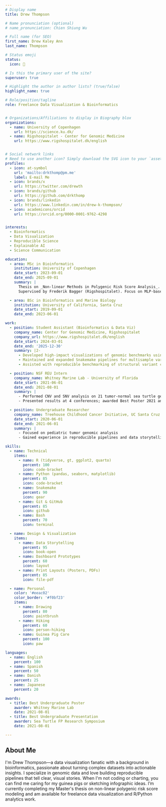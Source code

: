 ```yaml
---
# Display name
title: Drew Thompson

# Name pronunciation (optional)
# name_pronunciation: Chien Shiung Wu

# Full name (for SEO)
first_name: Drew Kaley Ann
last_name: Thompson

# Status emoji
status:
  icon: 🧬

# Is this the primary user of the site?
superuser: true

# Highlight the author in author lists? (true/false)
highlight_name: true

# Role/position/tagline
role: Freelance Data Visualization & Bioinformatics


# Organizations/Affiliations to display in Biography blox
organizations:
  - name: University of Copenhagen
    url: https://science.ku.dk/
  - name: Rigshospitalet - Center for Genomic Medicine
    url: https://www.rigshospitalet.dk/english


# Social network links
# Need to use another icon? Simply download the SVG icon to your `assets/media/icons/` folder.
profiles:
  - icon: at-symbol
    url: 'mailto:drkthomp@pm.me'
    label: E-mail Me
  - icon: brands/x
    url: https://twitter.com/drewth
  - icon: brands/github
    url: https://github.com/drkthomp
  - icon: brands/linkedin
    url: https://www.linkedin.com/in/drew-k-thompson/
  - icon: academicons/orcid
    url: https://orcid.org/0000-0001-9762-4298


interests:
  - Bioinformatics
  - Data Visualization
  - Reproducible Science
  - Explainable AI
  - Science Communication

education:
  - area: MSc in Bioinformatics
    institution: University of Copenhagen
    date_start: 2023-09-01
    date_end: 2025-09-01
    summary: |
      Thesis on _Non-linear Methods in Polygenic Risk Score Analysis_.
      Supervised by Frederik Bagger (Rigshospitalet). Focus on MLP-based explainable models and Snakemake-based reproducibility.

  - area: BSc in Bioinformatics and Marine Biology
    institution: University of California, Santa Cruz
    date_start: 2019-09-01
    date_end: 2023-06-01

work:
  - position: Student Assistant (Bioinformatics & Data Viz)
    company_name: Center for Genomic Medicine, Rigshospitalet
    company_url: https://www.rigshospitalet.dk/english
    date_start: 2024-03-01
    date_end: '2025-12-30'
    summary: |2-
      - Developed high-impact visualizations of genomic benchmarks using `ggplot2`, `gt`, and `patchwork`
      - Maintained and expanded Snakemake pipelines for multisample variant calling and consistency scoring
      - Assisted with reproducible benchmarking of structural variant callers

  - position: NSF REU Intern
    company_name: Whitney Marine Lab - University of Florida
    date_start: 2021-06-01
    date_end: 2021-08-01
    summary: |
      - Performed CNV and SNV analysis on 21 tumor-normal sea turtle genome pairs using `R`, CLI, and Illumina NovaSeq data
      - Presented results at 4 conferences; awarded Best Poster 2021 and Best Undergrad Presentation

  - position: Undergraduate Researcher
    company_name: Treehouse Childhood Cancer Initiative, UC Santa Cruz Genomics Institute
    date_start: 2020-06-01
    date_end: 2021-06-01
    summary: |
      - Focused on pediatric tumor genomic analysis
      - Gained experience in reproducible pipelines and data storytelling

skills:
  - name: Technical
    items:
      - name: R (tidyverse, gt, ggplot2, quarto)
        percent: 100
        icon: code-bracket
      - name: Python (pandas, seaborn, matplotlib)
        percent: 85
        icon: code-bracket
      - name: Snakemake
        percent: 90
        icon: gear
      - name: Git & GitHub
        percent: 85
        icon: github
      - name: Bash
        percent: 70
        icon: terminal

  - name: Design & Visualization
    items:
      - name: Data Storytelling
        percent: 95
        icon: book-open
      - name: Dashboard Prototypes
        percent: 60
        icon: layout
      - name: Print Layouts (Posters, PDFs)
        percent: 85
        icon: file-pdf

  - name: Personal
    color: '#eeac02'
    color_border: '#f0bf23'
    items:
      - name: Drawing
        percent: 80
        icon: paintbrush
      - name: Hiking
        percent: 60
        icon: person-hiking
      - name: Guinea Pig Care
        percent: 100
        icon: paw

languages:
  - name: English
    percent: 100
  - name: Spanish
    percent: 50
  - name: Danish
    percent: 25
  - name: Japanese
    percent: 20

awards:
  - title: Best Undergraduate Poster
    awarder: Whitney Marine Lab
    date: 2021-08-01
  - title: Best Undergraduate Presentation
    awarder: Sea Turtle FP Research Symposium
    date: 2021-08-01

---
```


## About Me

I'm Drew Thompson—a data visualization fanatic with a background in bioinformatics, passionate about turning complex datasets into actionable insights. I specialize in genomic data and love building reproducible pipelines that tell clear, visual stories. When I'm not coding or charting, you can find me caring for my guinea pigs or sketching infographic ideas. I’m currently completing my Master's thesis on non-linear polygenic risk score modeling and am available for freelance data visualization and R/Python analytics work.
